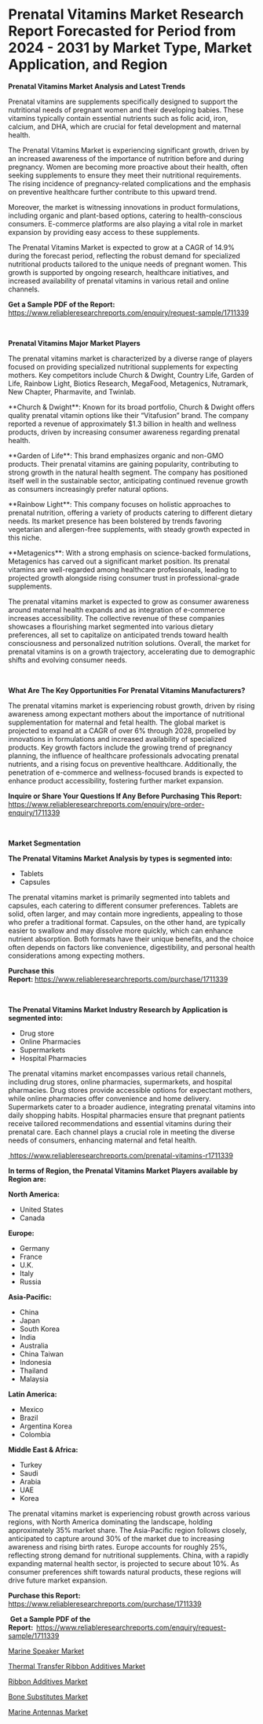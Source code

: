 <p><h1>Prenatal Vitamins Market Research Report Forecasted for Period from 2024 -  2031 by Market Type, Market Application, and Region</h1></p><p><strong>Prenatal Vitamins Market Analysis and Latest Trends</strong></p>
<p><p>Prenatal vitamins are supplements specifically designed to support the nutritional needs of pregnant women and their developing babies. These vitamins typically contain essential nutrients such as folic acid, iron, calcium, and DHA, which are crucial for fetal development and maternal health.</p><p>The Prenatal Vitamins Market is experiencing significant growth, driven by an increased awareness of the importance of nutrition before and during pregnancy. Women are becoming more proactive about their health, often seeking supplements to ensure they meet their nutritional requirements. The rising incidence of pregnancy-related complications and the emphasis on preventive healthcare further contribute to this upward trend.</p><p>Moreover, the market is witnessing innovations in product formulations, including organic and plant-based options, catering to health-conscious consumers. E-commerce platforms are also playing a vital role in market expansion by providing easy access to these supplements.</p><p>The Prenatal Vitamins Market is expected to grow at a CAGR of 14.9% during the forecast period, reflecting the robust demand for specialized nutritional products tailored to the unique needs of pregnant women. This growth is supported by ongoing research, healthcare initiatives, and increased availability of prenatal vitamins in various retail and online channels.</p></p>
<p><strong>Get a Sample PDF of the Report:&nbsp;</strong> <a href="https://www.reliableresearchreports.com/enquiry/request-sample/1711339?utm_campaign=7&utm_medium=2&utm_source=Github&utm_content=ia&utm_term=22102024&utm_id=prenatal-vitamins">https://www.reliableresearchreports.com/enquiry/request-sample/1711339</a></p>
<p>&nbsp;</p>
<p><strong>Prenatal Vitamins Major Market Players</strong></p>
<p><p>The prenatal vitamins market is characterized by a diverse range of players focused on providing specialized nutritional supplements for expecting mothers. Key competitors include Church & Dwight, Country Life, Garden of Life, Rainbow Light, Biotics Research, MegaFood, Metagenics, Nutramark, New Chapter, Pharmavite, and Twinlab.</p><p>**Church & Dwight**: Known for its broad portfolio, Church & Dwight offers quality prenatal vitamin options like their “Vitafusion” brand. The company reported a revenue of approximately $1.3 billion in health and wellness products, driven by increasing consumer awareness regarding prenatal health.</p><p>**Garden of Life**: This brand emphasizes organic and non-GMO products. Their prenatal vitamins are gaining popularity, contributing to strong growth in the natural health segment. The company has positioned itself well in the sustainable sector, anticipating continued revenue growth as consumers increasingly prefer natural options.</p><p>**Rainbow Light**: This company focuses on holistic approaches to prenatal nutrition, offering a variety of products catering to different dietary needs. Its market presence has been bolstered by trends favoring vegetarian and allergen-free supplements, with steady growth expected in this niche.</p><p>**Metagenics**: With a strong emphasis on science-backed formulations, Metagenics has carved out a significant market position. Its prenatal vitamins are well-regarded among healthcare professionals, leading to projected growth alongside rising consumer trust in professional-grade supplements.</p><p>The prenatal vitamins market is expected to grow as consumer awareness around maternal health expands and as integration of e-commerce increases accessibility. The collective revenue of these companies showcases a flourishing market segmented into various dietary preferences, all set to capitalize on anticipated trends toward health consciousness and personalized nutrition solutions. Overall, the market for prenatal vitamins is on a growth trajectory, accelerating due to demographic shifts and evolving consumer needs.</p></p>
<p>&nbsp;</p>
<p><strong>What Are The Key Opportunities For Prenatal Vitamins Manufacturers?</strong></p>
<p><p>The prenatal vitamins market is experiencing robust growth, driven by rising awareness among expectant mothers about the importance of nutritional supplementation for maternal and fetal health. The global market is projected to expand at a CAGR of over 6% through 2028, propelled by innovations in formulations and increased availability of specialized products. Key growth factors include the growing trend of pregnancy planning, the influence of healthcare professionals advocating prenatal nutrients, and a rising focus on preventive healthcare. Additionally, the penetration of e-commerce and wellness-focused brands is expected to enhance product accessibility, fostering further market expansion.</p></p>
<p><strong>Inquire or Share Your Questions If Any Before Purchasing This Report:</strong> <a href="https://www.reliableresearchreports.com/enquiry/pre-order-enquiry/1711339?utm_campaign=7&utm_medium=2&utm_source=Github&utm_content=ia&utm_term=22102024&utm_id=prenatal-vitamins">https://www.reliableresearchreports.com/enquiry/pre-order-enquiry/1711339</a></p>
<p>&nbsp;</p>
<p><strong>Market Segmentation</strong></p>
<p><strong>The Prenatal Vitamins Market Analysis by types is segmented into:</strong></p>
<p><ul><li>Tablets</li><li>Capsules</li></ul></p>
<p><p>The prenatal vitamins market is primarily segmented into tablets and capsules, each catering to different consumer preferences. Tablets are solid, often larger, and may contain more ingredients, appealing to those who prefer a traditional format. Capsules, on the other hand, are typically easier to swallow and may dissolve more quickly, which can enhance nutrient absorption. Both formats have their unique benefits, and the choice often depends on factors like convenience, digestibility, and personal health considerations among expecting mothers.</p></p>
<p><strong>Purchase this Report:&nbsp;</strong><a href="https://www.reliableresearchreports.com/purchase/1711339?utm_campaign=7&utm_medium=2&utm_source=Github&utm_content=ia&utm_term=22102024&utm_id=prenatal-vitamins">https://www.reliableresearchreports.com/purchase/1711339</a></p>
<p>&nbsp;</p>
<p><strong>The Prenatal Vitamins Market Industry Research by Application is segmented into:</strong></p>
<p><ul><li>Drug store</li><li>Online Pharmacies</li><li>Supermarkets</li><li>Hospital Pharmacies</li></ul></p>
<p><p>The prenatal vitamins market encompasses various retail channels, including drug stores, online pharmacies, supermarkets, and hospital pharmacies. Drug stores provide accessible options for expectant mothers, while online pharmacies offer convenience and home delivery. Supermarkets cater to a broader audience, integrating prenatal vitamins into daily shopping habits. Hospital pharmacies ensure that pregnant patients receive tailored recommendations and essential vitamins during their prenatal care. Each channel plays a crucial role in meeting the diverse needs of consumers, enhancing maternal and fetal health.</p></p>
<p><a href="https://www.reliableresearchreports.com/prenatal-vitamins-r1711339?utm_campaign=7&utm_medium=2&utm_source=Github&utm_content=ia&utm_term=22102024&utm_id=prenatal-vitamins">&nbsp;https://www.reliableresearchreports.com/prenatal-vitamins-r1711339</a></p>
<p><strong>In terms of Region, the Prenatal Vitamins Market Players available by Region are:</strong></p>
<p>
    <p> <strong> North America: </strong>
        <ul>
            <li>United States</li>
            <li>Canada</li>
        </ul>
        </p> 
    <p> <strong> Europe: </strong>
        <ul>
            <li>Germany</li>
            <li>France</li>
            <li>U.K.</li>
            <li>Italy</li>
            <li>Russia</li>
        </ul>
        </p> 
    <p> <strong> Asia-Pacific: </strong>
        <ul>
            <li>China</li>
            <li>Japan</li>
            <li>South Korea</li>
            <li>India</li>
            <li>Australia</li>
            <li>China Taiwan</li>
            <li>Indonesia</li>
            <li>Thailand</li>
            <li>Malaysia</li>
        </ul>
        </p> 
    <p> <strong> Latin America: </strong>
        <ul>
            <li>Mexico</li>
            <li>Brazil</li>
            <li>Argentina Korea</li>
            <li>Colombia</li>
        </ul>
        </p> 
    <p> <strong> Middle East & Africa: </strong>
        <ul>
            <li>Turkey</li>
            <li>Saudi</li>
            <li>Arabia</li>
            <li>UAE</li>
            <li>Korea</li>
        </ul>
    </p>
    </p>
<p><p>The prenatal vitamins market is experiencing robust growth across various regions, with North America dominating the landscape, holding approximately 35% market share. The Asia-Pacific region follows closely, anticipated to capture around 30% of the market due to increasing awareness and rising birth rates. Europe accounts for roughly 25%, reflecting strong demand for nutritional supplements. China, with a rapidly expanding maternal health sector, is projected to secure about 10%. As consumer preferences shift towards natural products, these regions will drive future market expansion.</p></p>
<p><strong>Purchase this Report: </strong><a href="https://www.reliableresearchreports.com/purchase/1711339?utm_campaign=7&utm_medium=2&utm_source=Github&utm_content=ia&utm_term=22102024&utm_id=prenatal-vitamins">https://www.reliableresearchreports.com/purchase/1711339</a></p>
<p>&nbsp;<strong>Get a Sample PDF of the Report:&nbsp;&nbsp;</strong><a href="https://www.reliableresearchreports.com/enquiry/request-sample/1711339?utm_campaign=7&utm_medium=2&utm_source=Github&utm_content=ia&utm_term=22102024&utm_id=prenatal-vitamins">https://www.reliableresearchreports.com/enquiry/request-sample/1711339</a></p>
<p><strong></strong></p>
<p><p><a href="https://issuu.com/reportprime-2/docs/marine-speaker-market-size-2030.ppt_2b3e66704b4f54?utm_campaign=7&utm_medium=2&utm_source=Github&utm_content=ia&utm_term=22102024&utm_id=prenatal-vitamins">Marine Speaker Market</a></p><p><a href="https://github.com/MelgarBasny/Market-Research-Report-List-1/blob/main/thermal-transfer-ribbon-additives-market.md?utm_campaign=7&utm_medium=2&utm_source=Github&utm_content=ia&utm_term=22102024&utm_id=prenatal-vitamins">Thermal Transfer Ribbon Additives Market</a></p><p><a href="https://github.com/darientvns/Market-Research-Report-List-1/blob/main/ribbon-additives-market.md?utm_campaign=7&utm_medium=2&utm_source=Github&utm_content=ia&utm_term=22102024&utm_id=prenatal-vitamins">Ribbon Additives Market</a></p><p><a href="https://www.linkedin.com/pulse/strategic-forecast-bone-substitutes-market-growth-trends-size-8bcgc?utm_campaign=7&utm_medium=2&utm_source=Github&utm_content=ia&utm_term=22102024&utm_id=prenatal-vitamins">Bone Substitutes Market</a></p><p><a href="https://issuu.com/reportprime-2/docs/marine-antennas-market-size-2030.pp_2d52b9c48babfb?utm_campaign=7&utm_medium=2&utm_source=Github&utm_content=ia&utm_term=22102024&utm_id=prenatal-vitamins">Marine Antennas Market</a></p></p>